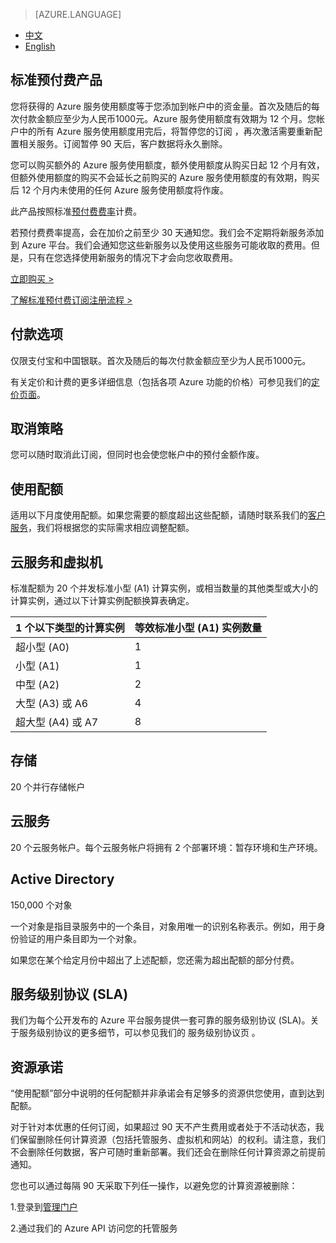 <properties
	pageTitle="优惠详情 | Azure"
    description="优惠详情 - 标准预付费产品"
    services=""
    documentationCenter=""
    authors=""
    manager=""
    editor=""
    tags=""/>

<tags ms.service="legal" ms.date="" wacn.date="" wacn.lang="cn"/>

> [AZURE.LANGUAGE]
- [中文](/offers/ms-mc-arz-33p/)
- [English](/offers/ms-mc-arz-33p-en/)

## 标准预付费产品

您将获得的 Azure 服务使用额度等于您添加到帐户中的资金量。首次及随后的每次付款金额应至少为人民币1000元。Azure 服务使用额度有效期为 12 个月。您帐户中的所有 Azure 服务使用额度用完后，将暂停您的订阅 ，再次激活需要重新配置相关服务。订阅暂停 90 天后，客户数据将永久删除。

您可以购买额外的 Azure 服务使用额度，额外使用额度从购买日起 12 个月有效，但额外使用额度的购买不会延长之前购买的 Azure 服务使用额度的有效期，购买后 12 个月内未使用的任何 Azure 服务使用额度将作废。

此产品按照标准[预付费费率](/pricing/overview/)计费。

若预付费费率提高，会在加价之前至少 30 天通知您。我们会不定期将新服务添加到 Azure 平台。我们会通知您这些新服务以及使用这些服务可能收取的费用。但是，只有在您选择使用新服务的情况下才会向您收取费用。

[立即购买 >](/pricing/pia/)

[了解标准预付费订阅注册流程 >](/pricing/billing/azure-pia-application-and-signup/)

## 付款选项

仅限支付宝和中国银联。首次及随后的每次付款金额应至少为人民币1000元。

有关定价和计费的更多详细信息（包括各项 Azure 功能的价格）可参见我们的[定价页面](/pricing/overview/)。

## 取消策略

您可以随时取消此订阅，但同时也会使您帐户中的预付金额作废。

## 使用配额

适用以下月度使用配额。如果您需要的额度超出这些配额，请随时联系我们的[客户服务](/support/contact/)，我们将根据您的实际需求相应调整配额。

## 云服务和虚拟机

标准配额为 20 个并发标准小型 (A1) 计算实例，或相当数量的其他类型或大小的计算实例，通过以下计算实例配额换算表确定。


|1 个以下类型的计算实例|等效标准小型 (A1) 实例数量|
|------------------|------------------|
|超小型 (A0) |1 |
|小型 (A1)| 1 |
|中型 (A2)| 2 |
|大型 (A3) 或 A6 |4 |
|超大型 (A4) 或 A7 |8 |

## 存储

20 个并行存储帐户

## 云服务

20 个云服务帐户。每个云服务帐户将拥有 2 个部署环境：暂存环境和生产环境。

## Active Directory

150,000 个对象

一个对象是指目录服务中的一个条目，对象用唯一的识别名称表示。例如，用于身份验证的用户条目即为一个对象。

如果您在某个给定月份中超出了上述配额，您还需为超出配额的部分付费。

## 服务级别协议 (SLA)

我们为每个公开发布的 Azure 平台服务提供一套可靠的服务级别协议 (SLA)。关于服务级别协议的更多细节，可以参见我们的 服务级别协议页 。

## 资源承诺

“使用配额”部分中说明的任何配额并非承诺会有足够多的资源供您使用，直到达到配额。

对于针对本优惠的任何订阅，如果超过 90 天不产生费用或者处于不活动状态，我们保留删除任何计算资源（包括托管服务、虚拟机和网站）的权利。请注意，我们不会删除任何数据，客户可随时重新部署。我们还会在删除任何计算资源之前提前通知。

您也可以通过每隔 90 天采取下列任一操作，以避免您的计算资源被删除：

 1.登录到[管理门户](https://manage.windowsazure.cn/)

 2.通过我们的 Azure API 访问您的托管服务
